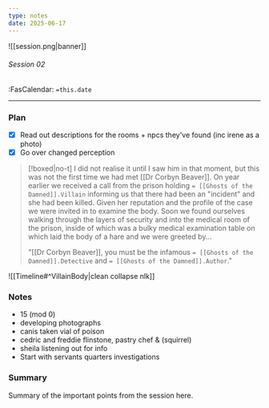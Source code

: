 ```yaml
---
type: notes
date: 2025-06-17
---
```


![[session.png|banner]]
###### Session 02
<span class="sub2">:FasCalendar: `=this.date`</span>
___

### Plan
- [x] Read out descriptions for the rooms + npcs they've found (inc irene as a photo)
- [x] Go over changed perception

> [!boxed|no-t]
> I did not realise it until I saw him in that moment, but this was not the first time we had met [[Dr Corbyn Beaver]]. On year earlier we received a call from the prison holding `= [[Ghosts of the Damned]].Villain` informing us that there had been an "incident" and she had been killed. Given her reputation and the profile of the case we were invited in to examine the body. Soon we found ourselves walking through the layers of security and into the medical room of the prison, inside of which was a bulky medical examination table on which laid the body of a hare and we were greeted by...
> 
> "[[Dr Corbyn Beaver]],  you must be the infamous `= [[Ghosts of the Damned]].Detective` and `= [[Ghosts of the Damned]].Author`." 

![[Timeline#^VillainBody|clean collapse nlk]]

### Notes
- 15 (mod 0)
- developing photographs
- canis taken vial of poison
- cedric and freddie flinstone, pastry chef & (squirrel)
- sheila listening out for info
- Start with servants quarters investigations

### Summary
Summary of the important points from the session here.


